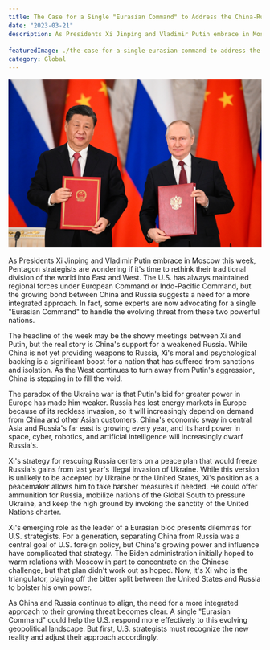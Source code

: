 ```yaml
---
title: The Case for a Single "Eurasian Command" to Address the China-Russia Threat
date: "2023-03-21"
description: As Presidents Xi Jinping and Vladimir Putin embrace in Moscow this week, Pentagon strategists are wondering if it's time to rethink their traditional division of the world into East and West. The U.S. has always maintained regional forces under European Command or Indo-Pacific Command, but the growing bond between China and Russia suggests a need for a more integrated approach. In fact, some experts are now advocating for a single "Eurasian Command" to handle the evolving threat from these two powerful nations.

featuredImage: ./the-case-for-a-single-eurasian-command-to-address-the-china-russia-threat.jpeg
category: Global
---
```


![The Case for a Single "Eurasian Command" to Address the China-Russia Threat](./the-case-for-a-single-eurasian-command-to-address-the-china-russia-threat.jpeg)


As Presidents Xi Jinping and Vladimir Putin embrace in Moscow this week, Pentagon strategists are wondering if it's time to rethink their traditional division of the world into East and West. The U.S. has always maintained regional forces under European Command or Indo-Pacific Command, but the growing bond between China and Russia suggests a need for a more integrated approach. In fact, some experts are now advocating for a single "Eurasian Command" to handle the evolving threat from these two powerful nations.

The headline of the week may be the showy meetings between Xi and Putin, but the real story is China's support for a weakened Russia. While China is not yet providing weapons to Russia, Xi's moral and psychological backing is a significant boost for a nation that has suffered from sanctions and isolation. As the West continues to turn away from Putin's aggression, China is stepping in to fill the void.

The paradox of the Ukraine war is that Putin's bid for greater power in Europe has made him weaker. Russia has lost energy markets in Europe because of its reckless invasion, so it will increasingly depend on demand from China and other Asian customers. China's economic sway in central Asia and Russia's far east is growing every year, and its hard power in space, cyber, robotics, and artificial intelligence will increasingly dwarf Russia's.

Xi's strategy for rescuing Russia centers on a peace plan that would freeze Russia's gains from last year's illegal invasion of Ukraine. While this version is unlikely to be accepted by Ukraine or the United States, Xi's position as a peacemaker allows him to take harsher measures if needed. He could offer ammunition for Russia, mobilize nations of the Global South to pressure Ukraine, and keep the high ground by invoking the sanctity of the United Nations charter.

Xi's emerging role as the leader of a Eurasian bloc presents dilemmas for U.S. strategists. For a generation, separating China from Russia was a central goal of U.S. foreign policy, but China's growing power and influence have complicated that strategy. The Biden administration initially hoped to warm relations with Moscow in part to concentrate on the Chinese challenge, but that plan didn't work out as hoped. Now, it's Xi who is the triangulator, playing off the bitter split between the United States and Russia to bolster his own power.

As China and Russia continue to align, the need for a more integrated approach to their growing threat becomes clear. A single "Eurasian Command" could help the U.S. respond more effectively to this evolving geopolitical landscape. But first, U.S. strategists must recognize the new reality and adjust their approach accordingly.



